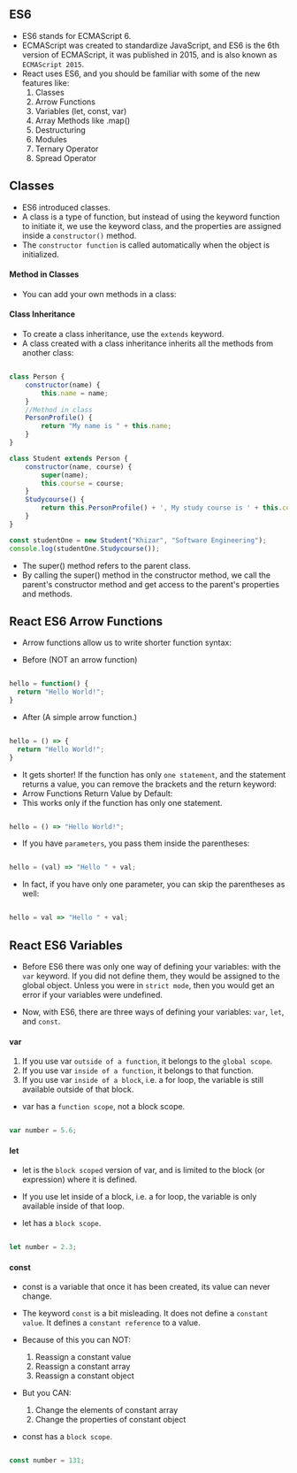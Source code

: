 ## ES6

- ES6 stands for ECMAScript 6.
- ECMAScript was created to standardize JavaScript, and ES6 is the 6th version of ECMAScript, it was published in 2015, and is also known as `ECMAScript 2015`.
- React uses ES6, and you should be familiar with some of the new features like:
  1. Classes
  2. Arrow Functions
  3. Variables (let, const, var)
  4. Array Methods like .map()
  5. Destructuring
  6. Modules
  7. Ternary Operator
  8. Spread Operator

## Classes

- ES6 introduced classes.
- A class is a type of function, but instead of using the keyword function to initiate it, we use the keyword class, and the properties are assigned inside a `constructor()` method.
- The `constructor function` is called automatically when the object is initialized.



#### Method in Classes
- You can add your own methods in a class:

#### Class Inheritance
- To create a class inheritance, use the `extends` keyword.
- A class created with a class inheritance inherits all the methods from another class:

```jsx

class Person {
    constructor(name) {
        this.name = name;
    }
    //Method in class
    PersonProfile() {
        return "My name is " + this.name;
    }
}

class Student extends Person {
    constructor(name, course) {
        super(name);
        this.course = course;
    }
    Studycourse() {
        return this.PersonProfile() + ', My study course is ' + this.course;
    }
}

const studentOne = new Student("Khizar", "Software Engineering");
console.log(studentOne.Studycourse());

```

- The super() method refers to the parent class.
- By calling the super() method in the constructor method, we call the parent's constructor method and get access to the parent's properties and methods.

## React ES6 Arrow Functions

- Arrow functions allow us to write shorter function syntax:

- Before (NOT an arrow function)

```jsx

hello = function() {
  return "Hello World!";
}

```

- After (A simple arrow function.)

```jsx

hello = () => {
  return "Hello World!";
}

```

- It gets shorter! If the function has only `one statement`, and the statement returns a value, you can remove the brackets and the return keyword:
- Arrow Functions Return Value by Default:
- This works only if the function has only one statement.

```jsx

hello = () => "Hello World!";

```

- If you have `parameters`, you pass them inside the parentheses:

```jsx

hello = (val) => "Hello " + val;

```
- In fact, if you have only one parameter, you can skip the parentheses as well:

```jsx

hello = val => "Hello " + val;

```

## React ES6 Variables

- Before ES6 there was only one way of defining your variables: with the `var` keyword. If you did not define them, they would be assigned to the global object. Unless you were in `strict mode`, then you would get an error if your variables were undefined.

- Now, with ES6, there are three ways of defining your variables: `var`, `let`, and `const`.

#### var

  1. If you use var `outside of a function`, it belongs to the `global scope`.  
  2. If you use var `inside of a function`, it belongs to that function.
  3. If you use var `inside of a block`, i.e. a for loop, the variable is still available outside of that block.

- var has a `function scope`, not a block scope.

```jsx

var number = 5.6;

```

#### let

- let is the `block scoped` version of var, and is limited to the block (or expression) where it is defined.
- If you use let inside of a block, i.e. a for loop, the variable is only available inside of that loop.

- let has a `block scope`.

```jsx

let number = 2.3;

```

#### const

- const is a variable that once it has been created, its value can never change.
- The keyword `const` is a bit misleading. It does not define a `constant value`. It defines a `constant reference` to a value.

- Because of this you can NOT:
  1. Reassign a constant value
  2. Reassign a constant array
  3. Reassign a constant object
  
- But you CAN:
  1. Change the elements of constant array
  2. Change the properties of constant object

- const has a `block scope`.

```jsx

const number = 131;

```